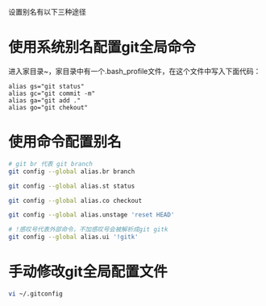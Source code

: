 设置别名有以下三种途径
# 使用系统别名配置git全局命令
进入家目录~，家目录中有一个.bash_profile文件，在这个文件中写入下面代码：
```
alias gs="git status"
alias gc="git commit -m"
alias ga="git add ."
alias go="git chekout"
```

# 使用命令配置别名
```bash
# git br 代表 git branch
git config --global alias.br branch

git config --global alias.st status

git config --global alias.co checkout

git config --global alias.unstage 'reset HEAD'

# !感叹号代表外部命令，不加感叹号会被解析成git gitk
git config --global alias.ui '!gitk'
```

# 手动修改git全局配置文件
```bash
vi ~/.gitconfig
```